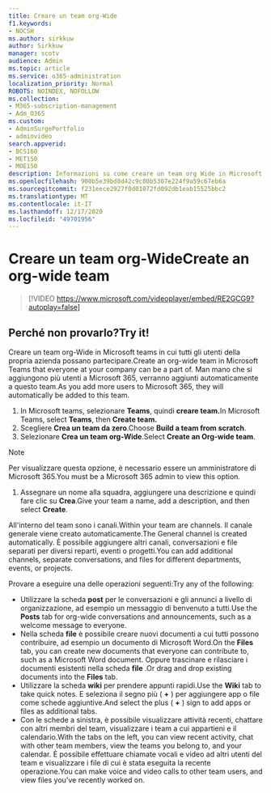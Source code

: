 ```yaml
---
title: Creare un team org-Wide
f1.keywords:
- NOCSH
ms.author: sirkkuw
author: Sirkkuw
manager: scotv
audience: Admin
ms.topic: article
ms.service: o365-administration
localization_priority: Normal
ROBOTS: NOINDEX, NOFOLLOW
ms.collection:
- M365-subscription-management
- Adm_O365
ms.custom:
- AdminSurgePortfolio
- adminvideo
search.appverid:
- BCS160
- MET150
- MOE150
description: Informazioni su come creare un team org Wide in Microsoft teams.
ms.openlocfilehash: 900b5e39bd8d42c9c80b5307e224f9a59c67eb6a
ms.sourcegitcommit: f231eece2927f0d01072fd092db1eab15525bbc2
ms.translationtype: MT
ms.contentlocale: it-IT
ms.lasthandoff: 12/17/2020
ms.locfileid: "49701956"
---
```

# <a name="create-an-org-wide-team"></a><span data-ttu-id="3d00e-103">Creare un team org-Wide</span><span class="sxs-lookup"><span data-stu-id="3d00e-103">Create an org-wide team</span></span>

> [!VIDEO https://www.microsoft.com/videoplayer/embed/RE2GCG9?autoplay=false]

## <a name="try-it"></a><span data-ttu-id="3d00e-104">Perché non provarlo?</span><span class="sxs-lookup"><span data-stu-id="3d00e-104">Try it!</span></span>

<span data-ttu-id="3d00e-105">Creare un team org-Wide in Microsoft teams in cui tutti gli utenti della propria azienda possano partecipare.</span><span class="sxs-lookup"><span data-stu-id="3d00e-105">Create an org-wide team in Microsoft Teams that everyone at your company can be a part of.</span></span> <span data-ttu-id="3d00e-106">Man mano che si aggiungono più utenti a Microsoft 365, verranno aggiunti automaticamente a questo team.</span><span class="sxs-lookup"><span data-stu-id="3d00e-106">As you add more users to Microsoft 365, they will automatically be added to this team.</span></span>

1. <span data-ttu-id="3d00e-107">In Microsoft teams, selezionare  **Teams**, quindi **creare team.**</span><span class="sxs-lookup"><span data-stu-id="3d00e-107">In Microsoft Teams, select  **Teams**, then **Create team.**</span></span>
2. <span data-ttu-id="3d00e-108">Scegliere  **Crea un team da zero**.</span><span class="sxs-lookup"><span data-stu-id="3d00e-108">Choose  **Build a team from scratch**.</span></span>
3. <span data-ttu-id="3d00e-109">Selezionare  **Crea un team org-Wide**.</span><span class="sxs-lookup"><span data-stu-id="3d00e-109">Select  **Create an Org-wide team**.</span></span>

> [!NOTE]
> <span data-ttu-id="3d00e-110">Per visualizzare questa opzione, è necessario essere un amministratore di Microsoft 365.</span><span class="sxs-lookup"><span data-stu-id="3d00e-110">You must be a Microsoft 365 admin to view this option.</span></span>

1. <span data-ttu-id="3d00e-111">Assegnare un nome alla squadra, aggiungere una descrizione e quindi fare clic su  **Crea**.</span><span class="sxs-lookup"><span data-stu-id="3d00e-111">Give your team a name, add a description, and then select  **Create**.</span></span>

<span data-ttu-id="3d00e-112">All'interno del team sono i canali.</span><span class="sxs-lookup"><span data-stu-id="3d00e-112">Within your team are channels.</span></span> <span data-ttu-id="3d00e-113">Il canale generale viene creato automaticamente.</span><span class="sxs-lookup"><span data-stu-id="3d00e-113">The General channel is created automatically.</span></span> <span data-ttu-id="3d00e-114">È possibile aggiungere altri canali, conversazioni e file separati per diversi reparti, eventi o progetti.</span><span class="sxs-lookup"><span data-stu-id="3d00e-114">You can add additional channels, separate conversations, and files for different departments, events, or projects.</span></span>

<span data-ttu-id="3d00e-115">Provare a eseguire una delle operazioni seguenti:</span><span class="sxs-lookup"><span data-stu-id="3d00e-115">Try any of the following:</span></span>

- <span data-ttu-id="3d00e-116">Utilizzare la scheda  **post** per le conversazioni e gli annunci a livello di organizzazione, ad esempio un messaggio di benvenuto a tutti.</span><span class="sxs-lookup"><span data-stu-id="3d00e-116">Use the  **Posts** tab for org-wide conversations and announcements, such as a welcome message to everyone.</span></span>
- <span data-ttu-id="3d00e-117">Nella scheda  **file** è possibile creare nuovi documenti a cui tutti possono contribuire, ad esempio un documento di Microsoft Word.</span><span class="sxs-lookup"><span data-stu-id="3d00e-117">On the  **Files** tab, you can create new documents that everyone can contribute to, such as a Microsoft Word document.</span></span> <span data-ttu-id="3d00e-118">Oppure trascinare e rilasciare i documenti esistenti nella scheda  **file** .</span><span class="sxs-lookup"><span data-stu-id="3d00e-118">Or drag and drop existing documents into the  **Files** tab.</span></span>
- <span data-ttu-id="3d00e-119">Utilizzare la scheda  **wiki** per prendere appunti rapidi.</span><span class="sxs-lookup"><span data-stu-id="3d00e-119">Use the  **Wiki** tab to take quick notes.</span></span> <span data-ttu-id="3d00e-120">E seleziona il segno più ( **+** ) per aggiungere app o file come schede aggiuntive.</span><span class="sxs-lookup"><span data-stu-id="3d00e-120">And select the plus ( **+** ) sign to add apps or files as additional tabs.</span></span>
- <span data-ttu-id="3d00e-121">Con le schede a sinistra, è possibile visualizzare attività recenti, chattare con altri membri del team, visualizzare i team a cui appartieni e il calendario.</span><span class="sxs-lookup"><span data-stu-id="3d00e-121">With the tabs on the left, you can view recent activity, chat with other team members, view the teams you belong to, and your calendar.</span></span> <span data-ttu-id="3d00e-122">È possibile effettuare chiamate vocali e video ad altri utenti del team e visualizzare i file di cui è stata eseguita la recente operazione.</span><span class="sxs-lookup"><span data-stu-id="3d00e-122">You can make voice and video calls to other team users, and view files you've recently worked on.</span></span>
